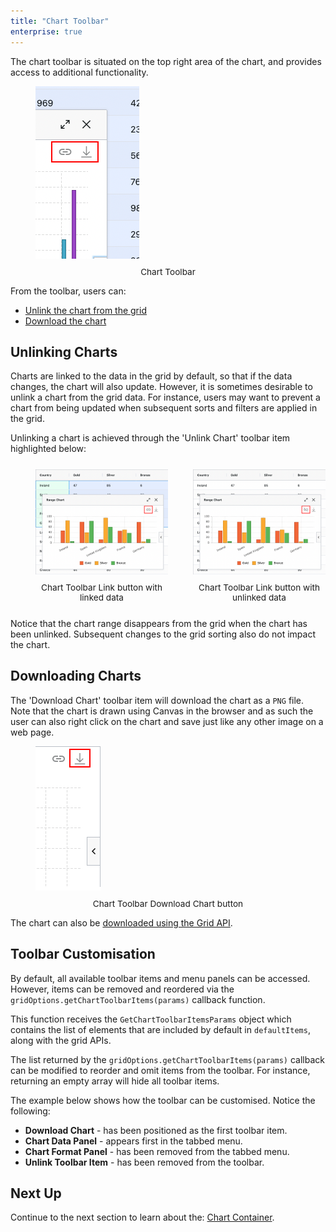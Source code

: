 ```yaml
---
title: "Chart Toolbar"
enterprise: true
---
```


The chart toolbar is situated on the top right area of the chart, and provides access to additional functionality.

<figure>
    <img src="resources/chart-toolbar.png" alt="Chart Toolbar" />
    <figcaption style="text-align: center; font-size: 0.85rem; margin-top: 10px;">Chart Toolbar</figcaption>
</figure>

From the toolbar, users can:

* [Unlink the chart from the grid](#unlinking-charts)
* [Download the chart](#downloading-charts)

## Unlinking Charts

Charts are linked to the data in the grid by default, so that if the data changes, the chart will also update. However, it is sometimes desirable to unlink a chart from the grid data. For instance, users may want to prevent a chart from being updated when subsequent sorts and filters are applied in the grid.

Unlinking a chart is achieved through the 'Unlink Chart' toolbar item highlighted below:

<div style="display: flex; margin-bottom: 25px; margin-top: 25px; margin-left: 40px; gap: 40px">
    <figure style="flex: 1; margin: 0;">
        <img src="resources/chart-toolbar-link-chart.png" alt="Chart Toolbar Link button with linked data"/>
        <figcaption style="text-align: center; font-size: 0.85rem; margin-top: 10px;">Chart Toolbar Link button with linked data</figcaption>
    </figure>
    <figure style="flex: 1; margin: 0;">
        <img src="resources/chart-toolbar-unlink-chart.png" alt="Chart Toolbar Link button with unlinked data"/>
        <figcaption style="text-align: center; font-size: 0.85rem; margin-top: 10px;">Chart Toolbar Link button with unlinked data</figcaption>
    </figure>
</div>


Notice that the chart range disappears from the grid when the chart has been unlinked. Subsequent changes to the grid sorting also do not impact the chart.

## Downloading Charts

The 'Download Chart' toolbar item will download the chart as a `PNG` file. Note that the chart is drawn using Canvas in the browser and as such the user can also right click on the chart and save just like any other image on a web page.

<figure>
    <img src="resources/chart-toolbar-download.png" alt="Chart Toolbar Download Chart button"/>
    <figcaption style="text-align: center; font-size: 0.85rem; margin-top: 10px;">Chart Toolbar Download Chart button</figcaption>
</figure>

The chart can also be [downloaded using the Grid API](/integrated-charts-api-downloading-image).

## Toolbar Customisation

By default, all available toolbar items and menu panels can be accessed. However, items can be removed and reordered via the `gridOptions.getChartToolbarItems(params)` callback function.

<api-documentation source='grid-options/properties.json' section='charts' names='["getChartToolbarItems"]'  ></api-documentation>

This function receives the `GetChartToolbarItemsParams` object which contains the list of elements that are included by default in `defaultItems`, along with the grid APIs.

The list returned by the `gridOptions.getChartToolbarItems(params)` callback can be modified to reorder and omit items from the toolbar. For instance, returning an empty array will hide all toolbar items.

The example below shows how the toolbar can be customised. Notice the following:

- **Download Chart** - has been positioned as the first toolbar item.
- **Chart Data Panel** - appears first in the tabbed menu.
- **Chart Format Panel** - has been removed from the tabbed menu.
- **Unlink Toolbar Item** - has been removed from the toolbar.

<grid-example title='Toolbar Customisation' name='custom-toolbar' type='generated' options='{ "enterprise": true, "modules": ["clientside", "menu", "charts"] }'></grid-example>

## Next Up

Continue to the next section to learn about the: [Chart Container](/integrated-charts-container/).